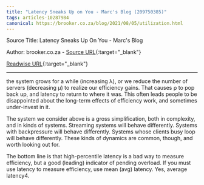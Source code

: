 ```yaml
---
title: "Latency Sneaks Up on You - Marc's Blog (209750385)"
tags: articles-10287984
canonical: https://brooker.co.za/blog/2021/08/05/utilization.html
---
```


Source Title: Latency Sneaks Up On You - Marc's Blog

Author: brooker.co.za - [Source URL](https://brooker.co.za/blog/2021/08/05/utilization.html){:target="_blank"}

[Readwise URL](https://readwise.io/open/209750385){:target="_blank"}

---

the system grows for a while (increasing λ), or we reduce the number of servers (decreasing μ) to realize our efficiency gains. That causes ⍴ to pop back up, and latency to return to where it was. This often leads people to be disappointed about the long-term effects of efficiency work, and sometimes under-invest in it.

The system we consider above is a gross simplification, both in complexity, and in kinds of systems. Streaming systems will behave differently. Systems with backpressure will behave differently. Systems whose clients busy loop will behave differently. These kinds of dynamics are common, though, and worth looking out for.

The bottom line is that high-percentile latency is a bad way to measure efficiency, but a good (leading) indicator of pending overload. If you must use latency to measure efficiency, use mean (avg) latency. Yes, average latency4.
